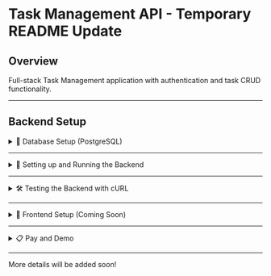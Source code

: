 # Task Management API - Temporary README Update

## **Overview**
Full-stack Task Management application with authentication and task CRUD functionality.

---

## **Backend Setup**
<details>
  <summary>📌 Database Setup (PostgreSQL)</summary>

### **1. Install PostgreSQL**
```bash
brew install postgresql@14
brew services start postgresql@14
```

### **2. Create the Database**
```sql
CREATE DATABASE task_management;
```

### **3. Set up Tables**
```sql
CREATE TABLE users (
    id SERIAL PRIMARY KEY,
    username VARCHAR(255) UNIQUE NOT NULL,
    password TEXT NOT NULL
);

CREATE TABLE tasks (
    id SERIAL PRIMARY KEY,
    title VARCHAR(255) NOT NULL,
    description TEXT,
    isComplete BOOLEAN DEFAULT FALSE,
    user_id INTEGER REFERENCES users(id) ON DELETE CASCADE
);
```
</details>

---

<details>
  <summary>🚀 Setting up and Running the Backend</summary>

### **1. Clone the Repository**
```bash
git clone https://github.com/rpc1001/lumaa-spring-2025-swe
cd lumaa-spring-2025-swe
```

### **2. Install Dependencies**
```bash
npm install
```

### **3. Create `.env` File**
```env
DB_USER=your_username
DB_NAME=task_management
JWT_SECRET=your_generated_secret_key
```

### **4. Start the Backend**
```bash
npm run dev
```
</details>

---

<details>
  <summary>🛠 Testing the Backend with cURL</summary>

#### **1. Register a New User**
```bash
curl -X POST http://localhost:3000/auth/register \
-H "Content-Type: application/json" \
-d '{"username": "newuser", "password": "mypassword"}'
```

#### **2. Log In to Get JWT Token**
```bash
curl -X POST http://localhost:3000/auth/login \
-H "Content-Type: application/json" \
-d '{"username": "newuser", "password": "mypassword"}'
```
_This will return a token to use in subsequent requests._

#### **3. Create a Task (Authenticated Route)**
```bash
curl -X POST http://localhost:3000/tasks \
-H "Authorization: Bearer YOUR_JWT_HERE" \
-H "Content-Type: application/json" \
-d '{"title": "New Task", "description": "Task details"}'
```

#### **4. Retrieve Tasks (Authenticated Route)**
```bash
curl -X GET http://localhost:3000/tasks \
-H "Authorization: Bearer YOUR_JWT_HERE"
```

#### **5. Update a Task**
```bash
curl -X PUT http://localhost:3000/tasks/1 \
-H "Authorization: Bearer YOUR_JWT_HERE" \
-H "Content-Type: application/json" \
-d '{"title": "Updated Task Title", "isComplete": true}'
```

#### **6. Delete a Task**
```bash
curl -X DELETE http://localhost:3000/tasks/1 \
-H "Authorization: Bearer YOUR_JWT_HERE"
```
</details>

---

<details>
  <summary>🎨 Frontend Setup (Coming Soon)</summary>
- Steps to run the frontend will be added here.
</details>

---

<details>
  <summary>📋 Pay and  Demo</summary>
- Steps to run the frontend will be added here
</details>

---
 More details will be added soon!